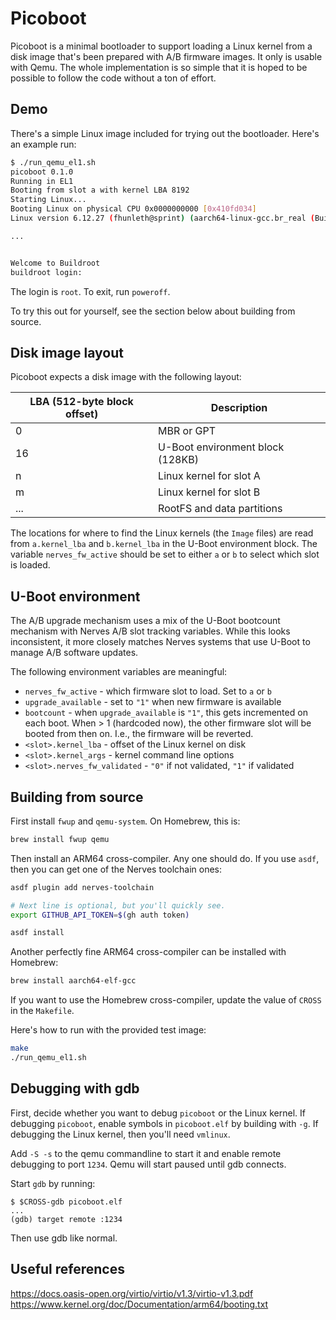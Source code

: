 # Picoboot

Picoboot is a minimal bootloader to support loading a Linux kernel from a
disk image that's been prepared with A/B firmware images. It only is
usable with Qemu. The whole implementation is so simple that it is hoped
to be possible to follow the code without a ton of effort.

## Demo

There's a simple Linux image included for trying out the bootloader. Here's
an example run:

```sh
$ ./run_qemu_el1.sh
picoboot 0.1.0
Running in EL1
Booting from slot a with kernel LBA 8192
Starting Linux...
Booting Linux on physical CPU 0x0000000000 [0x410fd034]
Linux version 6.12.27 (fhunleth@sprint) (aarch64-linux-gcc.br_real (Buildroot 2021.11-12449-g1bef613319) 14.2.0, GNU ld (GNU Binutils) 2.42) #10 SMP Sat Jul 26 10:40:14 EDT 2025

...


Welcome to Buildroot
buildroot login:
```

The login is `root`. To exit, run `poweroff`.

To try this out for yourself, see the section below about building from source.

## Disk image layout

Picoboot expects a disk image with the following layout:

| LBA (512-byte block offset) | Description                      |
| --------------------------- | -------------------------------- |
| 0                           | MBR or GPT                       |
| 16                          | U-Boot environment block (128KB) |
| n                           | Linux kernel for slot A          |
| m                           | Linux kernel for slot B          |
| ...                         | RootFS and data partitions       |

The locations for where to find the Linux kernels (the `Image` files) are
read from `a.kernel_lba` and `b.kernel_lba` in the U-Boot environment block.
The variable `nerves_fw_active` should be set to either `a` or `b` to select
which slot is loaded.

## U-Boot environment

The A/B upgrade mechanism uses a mix of the U-Boot bootcount mechanism with
Nerves A/B slot tracking variables. While this looks inconsistent, it more
closely matches Nerves systems that use U-Boot to manage A/B software updates.

The following environment variables are meaningful:

* `nerves_fw_active` - which firmware slot to load. Set to `a` or `b`
* `upgrade_available` - set to `"1"` when new firmware is available
* `bootcount` - when `upgrade_available` is `"1"`, this gets incremented on each
   boot. When > 1 (hardcoded now), the other firmware slot will be booted from
   then on. I.e., the firmware will be reverted.
* `<slot>.kernel_lba` - offset of the Linux kernel on disk
* `<slot>.kernel_args` - kernel command line options
* `<slot>.nerves_fw_validated` - `"0"` if not validated, `"1"` if validated

## Building from source

First install `fwup` and `qemu-system`. On Homebrew, this is:

```sh
brew install fwup qemu
```

Then install an ARM64 cross-compiler. Any one should do. If you use `asdf`,
then you can get one of the Nerves toolchain ones:

```sh
asdf plugin add nerves-toolchain

# Next line is optional, but you'll quickly see.
export GITHUB_API_TOKEN=$(gh auth token)

asdf install
```

Another perfectly fine ARM64 cross-compiler can be installed with Homebrew:

```sh
brew install aarch64-elf-gcc
```

If you want to use the Homebrew cross-compiler, update the value of `CROSS` in
the `Makefile`.

Here's how to run with the provided test image:

```sh
make
./run_qemu_el1.sh
```

## Debugging with gdb

First, decide whether you want to debug `picoboot` or the Linux kernel. If
debugging `picoboot`, enable symbols in `picoboot.elf` by building with `-g`. If
debugging the Linux kernel, then you'll need `vmlinux`.

Add `-S -s` to the qemu commandline to start it and enable remote debugging to
port `1234`. Qemu will start paused until gdb connects.

Start `gdb` by running:

```
$ $CROSS-gdb picoboot.elf
...
(gdb) target remote :1234
```

Then use gdb like normal.

## Useful references

https://docs.oasis-open.org/virtio/virtio/v1.3/virtio-v1.3.pdf
https://www.kernel.org/doc/Documentation/arm64/booting.txt
